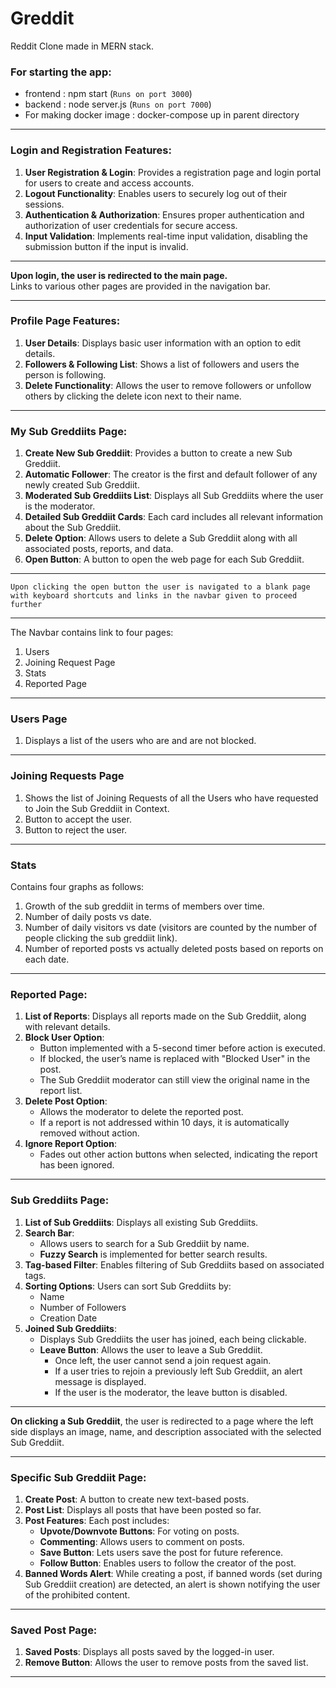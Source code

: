 # Greddit

Reddit Clone made in MERN stack.

### For starting the app:
- frontend : npm start (`Runs on port 3000`)
- backend : node server.js (`Runs on port 7000`)
- For making docker image : docker-compose up in parent directory

****

### Login and Registration Features:
1. **User Registration & Login**: Provides a registration page and login portal for users to create and access accounts.
2. **Logout Functionality**: Enables users to securely log out of their sessions.
3. **Authentication & Authorization**: Ensures proper authentication and authorization of user credentials for secure access.
4. **Input Validation**: Implements real-time input validation, disabling the submission button if the input is invalid.

****

**Upon login, the user is redirected to the main page.**  
Links to various other pages are provided in the navigation bar.

****

### Profile Page Features:
1. **User Details**: Displays basic user information with an option to edit details.
2. **Followers & Following List**: Shows a list of followers and users the person is following.
3. **Delete Functionality**: Allows the user to remove followers or unfollow others by clicking the delete icon next to their name.

****

### My Sub Greddiits Page:
1. **Create New Sub Greddiit**: Provides a button to create a new Sub Greddiit.
2. **Automatic Follower**: The creator is the first and default follower of any newly created Sub Greddiit.
3. **Moderated Sub Greddiits List**: Displays all Sub Greddiits where the user is the moderator.
4. **Detailed Sub Greddiit Cards**: Each card includes all relevant information about the Sub Greddiit.
5. **Delete Option**: Allows users to delete a Sub Greddiit along with all associated posts, reports, and data.
6. **Open Button**: A button to open the web page for each Sub Greddiit.

****

```Upon clicking the open button the user is navigated to a blank page with keyboard shortcuts and links in the navbar given to proceed further```

****

The Navbar contains link to four pages:
1. Users 
2. Joining Request Page 
3. Stats 
4. Reported Page 

****

### Users Page
1. Displays a list of the users who are and are not blocked.

****

### Joining Requests Page
1. Shows the list of Joining Requests of all the Users who have requested to Join the Sub Greddiit in Context. 
2. Button to accept the user.
3. Button to reject the user.

****

### Stats
Contains four graphs as follows:
1. Growth of the sub greddiit in terms of members over time.
2. Number of daily posts vs date.
3. Number of daily visitors vs date (visitors are counted by the number of people clicking the sub greddiit link).
4. Number of reported posts vs actually deleted posts based on reports on each date.

****

### Reported Page:
1. **List of Reports**: Displays all reports made on the Sub Greddiit, along with relevant details.
2. **Block User Option**:  
   - Button implemented with a 5-second timer before action is executed.  
   - If blocked, the user’s name is replaced with "Blocked User" in the post.  
   - The Sub Greddiit moderator can still view the original name in the report list.
3. **Delete Post Option**:  
   - Allows the moderator to delete the reported post.  
   - If a report is not addressed within 10 days, it is automatically removed without action.
4. **Ignore Report Option**:  
   - Fades out other action buttons when selected, indicating the report has been ignored.

****

### Sub Greddiits Page:
1. **List of Sub Greddiits**: Displays all existing Sub Greddiits.
2. **Search Bar**:  
   - Allows users to search for a Sub Greddiit by name.  
   - **Fuzzy Search** is implemented for better search results.
3. **Tag-based Filter**: Enables filtering of Sub Greddiits based on associated tags.
4. **Sorting Options**: Users can sort Sub Greddiits by:  
   - Name  
   - Number of Followers  
   - Creation Date
5. **Joined Sub Greddiits**:  
   - Displays Sub Greddiits the user has joined, each being clickable.  
   - **Leave Button**: Allows the user to leave a Sub Greddiit.  
     - Once left, the user cannot send a join request again.  
     - If a user tries to rejoin a previously left Sub Greddiit, an alert message is displayed.  
     - If the user is the moderator, the leave button is disabled.

---

**On clicking a Sub Greddiit**, the user is redirected to a page where the left side displays an image, name, and description associated with the selected Sub Greddiit.

---

### Specific Sub Greddiit Page:
1. **Create Post**: A button to create new text-based posts.
2. **Post List**: Displays all posts that have been posted so far.
3. **Post Features**: Each post includes:
   - **Upvote/Downvote Buttons**: For voting on posts.
   - **Commenting**: Allows users to comment on posts.
   - **Save Button**: Lets users save the post for future reference.
   - **Follow Button**: Enables users to follow the creator of the post.
4. **Banned Words Alert**: While creating a post, if banned words (set during Sub Greddiit creation) are detected, an alert is shown notifying the user of the prohibited content.

---

### Saved Post Page:
1. **Saved Posts**: Displays all posts saved by the logged-in user.
2. **Remove Button**: Allows the user to remove posts from the saved list.

---
